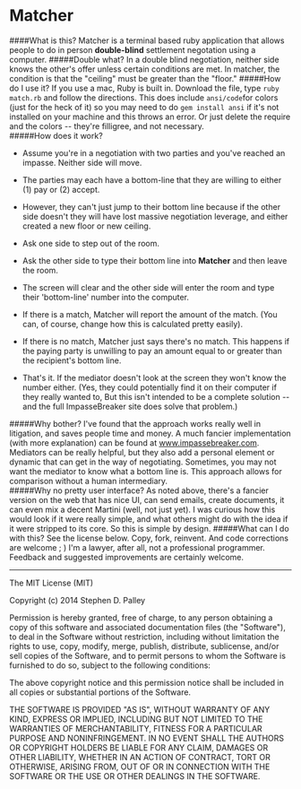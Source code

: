 Matcher
=======

####What is this?
Matcher is a terminal based ruby application that allows people to do in person **double-blind** settlement negotation using a computer.
#####Double what?
In a double blind negotiation, neither side knows the other's offer unless certain conditions are met.  In matcher, the condition is that the "ceiling" must be greater than the "floor."
#####How do I use it?
If you use a mac, Ruby is built in.  Download the file, type `ruby match.rb` and follow the directions.  This does include `ansi/code`for colors (just for the heck of it) so you may need to do `gem install ansi` if it's not installed on your machine and this throws an error.  Or just delete the require and the colors -- they're filligree, and not necessary.  
#####How does it work?
-  Assume you're in a negotiation with two parties and you've reached an impasse.  Neither side will move.

- The parties may each have a bottom-line that they are willing to either (1) pay or (2) accept.

- However, they can't just jump to their bottom line because if the other side doesn't they will have lost massive negotiation leverage, and either created a new floor or new ceiling.

- Ask one side to step out of the room.

- Ask the other side to type their bottom line into **Matcher** and then leave the room.

- The screen will clear and the other side will enter the room and type their 'bottom-line' number into the computer.  

- If there is a match, Matcher will report the amount of the match.  (You can, of course, change how this is calculated pretty easily).

- If there is no match, Matcher just says there's no match.  This happens if the paying party is unwilling to pay an amount equal to or greater than the recipient's bottom line.

- That's it.  If the mediator doesn't look at the screen they won't know the number either.  (Yes, they could potentially find it on their computer if they really wanted  to,  But this isn't intended to be a complete solution -- and the full ImpasseBreaker site does solve that problem.)

#####Why bother?
I've found that the approach works really well in litigation, and saves people time and money.  A much fancier implementation (with more explanation) can be found at www.impassebreaker.com.  Mediators can be really helpful, but they also add a personal element or dynamic that can get in the way of negotiating.  Sometimes, you may not want the mediator to know what a bottom line is.  This approach allows for comparison without a human intermediary.  
#####Why no pretty user  interface?
As noted above, there's a fancier version on the web that has nice UI, can send emails, create documents, it can even mix a decent Martini  (well, not just yet).   I was curious how this would look if it were really simple, and what others might do with the idea if it were stripped to its core.   So this is simple by design.
#####What can I do with this?
See the license below.  Copy, fork, reinvent.  And code corrections are welcome ; ) I'm a lawyer, after all, not a professional programmer.  Feedback and suggested improvements are certainly welcome.

----

The MIT License (MIT)

Copyright (c) 2014 Stephen D. Palley

Permission is hereby granted, free of charge, to any person obtaining a copy
of this software and associated documentation files (the "Software"), to deal
in the Software without restriction, including without limitation the rights
to use, copy, modify, merge, publish, distribute, sublicense, and/or sell
copies of the Software, and to permit persons to whom the Software is
furnished to do so, subject to the following conditions:

The above copyright notice and this permission notice shall be included in all
copies or substantial portions of the Software.

THE SOFTWARE IS PROVIDED "AS IS", WITHOUT WARRANTY OF ANY KIND, EXPRESS OR
IMPLIED, INCLUDING BUT NOT LIMITED TO THE WARRANTIES OF MERCHANTABILITY,
FITNESS FOR A PARTICULAR PURPOSE AND NONINFRINGEMENT. IN NO EVENT SHALL THE
AUTHORS OR COPYRIGHT HOLDERS BE LIABLE FOR ANY CLAIM, DAMAGES OR OTHER
LIABILITY, WHETHER IN AN ACTION OF CONTRACT, TORT OR OTHERWISE, ARISING FROM,
OUT OF OR IN CONNECTION WITH THE SOFTWARE OR THE USE OR OTHER DEALINGS IN THE
SOFTWARE.

